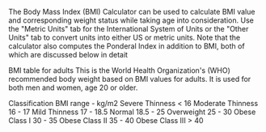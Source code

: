 The Body Mass Index (BMI) Calculator can be used to calculate BMI value and corresponding weight status while taking age into consideration. Use the "Metric Units" tab for the International System of Units or the "Other Units" tab to convert units into either US or metric units. Note that the calculator also computes the Ponderal Index in addition to BMI, both of which are discussed below in detait

BMI table for adults
This is the World Health Organization's (WHO) recommended body weight based on BMI values for adults. It is used for both men and women, age 20 or older.

Classification	BMI range - kg/m2
Severe Thinness	< 16
Moderate Thinness	16 - 17
Mild Thinness	17 - 18.5
Normal	18.5 - 25
Overweight	25 - 30
Obese Class I	30 - 35
Obese Class II	35 - 40
Obese Class III	> 40

